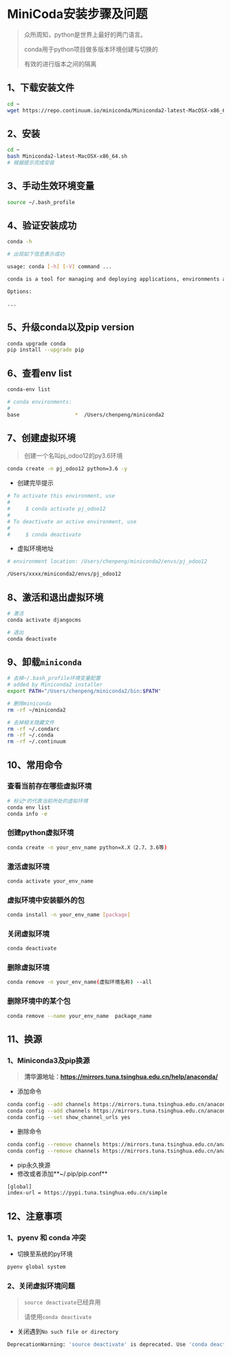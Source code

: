 # MiniCoda安装步骤及问题

> 众所周知，python是世界上最好的两门语言。
>
> conda用于python项目做多版本环境创建与切换的
>
> 有效的进行版本之间的隔离

## 1、下载安装文件

```bash
cd ~
wget https://repo.continuum.io/miniconda/Miniconda2-latest-MacOSX-x86_64.sh
```

## 2、安装

```bash
cd ~
bash Miniconda2-latest-MacOSX-x86_64.sh
# 根据提示完成安装
```

## 3、手动生效环境变量

```bash
source ~/.bash_profile
```

## 4、验证安装成功

```bash
conda -h

# 出现如下信息表示成功

usage: conda [-h] [-V] command ...

conda is a tool for managing and deploying applications, environments and packages.

Options:

...
```

## 5、升级conda以及pip version

```bash
conda upgrade conda
pip install --upgrade pip
```

## 6、查看env list

```bash
conda-env list

# conda environments:
#
base                  *  /Users/chenpeng/miniconda2
```

## 7、创建虚拟环境

> 创建一个名叫pj_odoo12的py3.6环境

```bash
conda create -n pj_odoo12 python=3.6 -y
```

- 创建完毕提示

```bash
# To activate this environment, use
#
#     $ conda activate pj_odoo12
#
# To deactivate an active environment, use
#
#     $ conda deactivate
```

- 虚拟环境地址

```bash
# environment location: /Users/chenpeng/miniconda2/envs/pj_odoo12

/Users/xxxx/miniconda2/envs/pj_odoo12
```

## 8、激活和退出虚拟环境

```bash
# 激活
conda activate djangocms

# 退出
conda deactivate
```

## 9、卸载`miniconda`

```bash
# 去掉~/.bash_profile环境变量配置
# added by Miniconda2 installer
export PATH="/Users/chenpeng/miniconda2/bin:$PATH"

# 删除miniconda
rm -rf ~/miniconda2

# 去掉相关隐藏文件
rm -rf ~/.condarc
rm -rf ~/.conda
rm -rf ~/.continuum
```

## 10、常用命令

### 查看当前存在哪些虚拟环境

```bash
# 标记*的代表当前所处的虚拟环境
conda env list
conda info -e
```

### 创建python虚拟环境

```bash
conda create -n your_env_name python=X.X（2.7、3.6等)
```

### 激活虚拟环境

```bash
conda activate your_env_name
```

### 虚拟环境中安装额外的包

```bash
conda install -n your_env_name [package]
```

### 关闭虚拟环境

```bash
conda deactivate
```

### 删除虚拟环境

```bash
conda remove -n your_env_name(虚拟环境名称) --all
```

### 删除环境中的某个包

```bash
conda remove --name your_env_name  package_name
```



## 11、换源

### 1、Miniconda3及pip换源

> **清华源地址：https://mirrors.tuna.tsinghua.edu.cn/help/anaconda/**

- 添加命令

```bash
conda config --add channels https://mirrors.tuna.tsinghua.edu.cn/anaconda/pkgs/free/
conda config --add channels https://mirrors.tuna.tsinghua.edu.cn/anaconda/pkgs/main/
conda config --set show_channel_urls yes
```

- 删除命令

```bash
conda config --remove channels https://mirrors.tuna.tsinghua.edu.cn/anaconda/pkgs/free/
conda config --remove channels https://mirrors.tuna.tsinghua.edu.cn/anaconda/pkgs/main/
```

- pip永久换源
- 修改或者添加**~/.pip/pip.conf**

```bash
[global]
index-url = https://pypi.tuna.tsinghua.edu.cn/simple
```

## 12、注意事项

### 1、pyenv 和 conda 冲突

- 切换至系统的py环境

```bash
pyenv global system
```

### 2、关闭虚拟环境问题

> `source deactivate`已经弃用
>
> 请使用`conda deactivate`

- 关闭遇到`No such file or directory`

```bash
DeprecationWarning: 'source deactivate' is deprecated. Use 'conda deactivate'.
```

